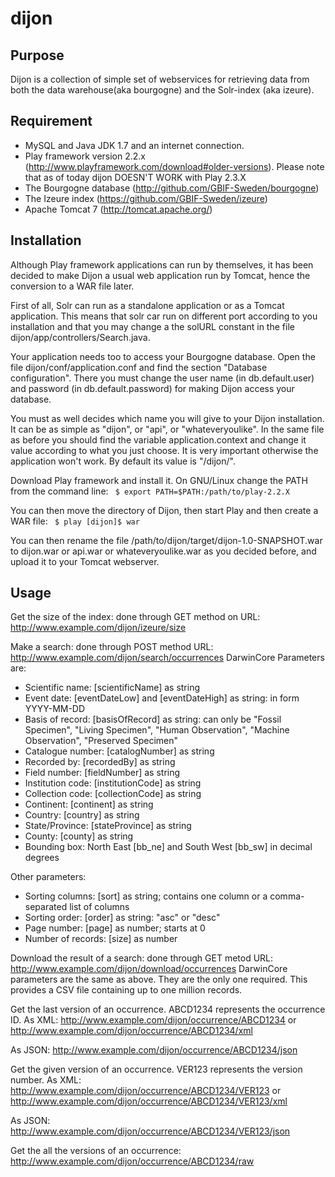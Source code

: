 dijon
=====

Purpose
-------
Dijon is a collection of simple set of webservices for retrieving data from both 
the data warehouse(aka bourgogne) and the Solr-index (aka izeure). 

Requirement
-----------
* MySQL and Java JDK 1.7 and an internet connection.
* Play framework version 2.2.x (<a href="http://www.playframework.com/download#older-versions">http://www.playframework.com/download#older-versions</a>). Please note that as of today dijon DOESN'T WORK with Play 2.3.X
* The Bourgogne database (<a href="http://github.com/GBIF-Sweden/bourgogne">http://github.com/GBIF-Sweden/bourgogne</a>)
* The Izeure index (<a href="https://github.com/GBIF-Sweden/izeure">https://github.com/GBIF-Sweden/izeure</a>)
* Apache Tomcat 7 (<a href="http://tomcat.apache.org/">http://tomcat.apache.org/</a>)

Installation
------------
Although Play framework applications can run by themselves, it has been decided 
to make Dijon a usual web application run by Tomcat, hence the conversion to a 
WAR file later.

First of all, Solr can run as a standalone application or as a Tomcat 
application. This means that solr car run on different port according to you 
installation and that you may change a the solURL constant in the file 
dijon/app/controllers/Search.java.

Your application needs too to access your Bourgogne database. Open the file 
dijon/conf/application.conf and find the section "Database configuration". There 
you must change the user name (in db.default.user) and password (in 
db.default.password) for making Dijon access your database.

You must as well decides which name you will give to your Dijon installation. 
It can be as simple as "dijon", or "api", or "whateveryoulike". In the same file 
as before you should find the variable application.context and change it value 
according to what you just choose. It is very important otherwise the 
application won't work. By default its value is "/dijon/".

Download Play framework and install it. On GNU/Linux change the PATH from the 
command line:
<code>
$ export PATH=$PATH:/path/to/play-2.2.X
</code>

You can then move the directory of Dijon, then start Play and then create a WAR 
file:
<code>
$ play
[dijon]$ war
</code>

You can then rename the file /path/to/dijon/target/dijon-1.0-SNAPSHOT.war to
dijon.war or api.war or whateveryoulike.war as you decided before, and upload it 
to your Tomcat webserver.

Usage
-----
Get the size of the index: done through GET method on 
URL: http://www.example.com/dijon/izeure/size

Make a search: done through POST method
URL: http://www.example.com/dijon/search/occurrences
DarwinCore Parameters are:
* Scientific name: [scientificName] as string
* Event date: [eventDateLow] and [eventDateHigh] as string: in form YYYY-MM-DD
* Basis of record: [basisOfRecord] as string: can only be "Fossil Specimen", 
"Living Specimen", "Human Observation", "Machine Observation", "Preserved Specimen"
* Catalogue number: [catalogNumber] as string
* Recorded by: [recordedBy] as string
* Field number: [fieldNumber] as string
* Institution code: [institutionCode] as string
* Collection code: [collectionCode] as string
* Continent: [continent] as string
* Country: [country] as string
* State/Province: [stateProvince] as string
* County: [county] as string
* Bounding box: North East [bb_ne] and South West [bb_sw] in decimal degrees

Other parameters:
* Sorting columns: [sort] as string; contains one column or a comma-separated 
list of columns
* Sorting order: [order] as string: "asc" or "desc"
* Page number: [page] as number; starts at 0
* Number of records: [size] as number

Download the result of a search: done through GET metod
URL: http://www.example.com/dijon/download/occurrences
DarwinCore parameters are the same as above. They are the only one required. 
This provides a CSV file containing up to one million records.

Get the last version of an occurrence. ABCD1234 represents the occurrence ID.
As XML:
http://www.example.com/dijon/occurrence/ABCD1234 or
http://www.example.com/dijon/occurrence/ABCD1234/xml

As JSON:
http://www.example.com/dijon/occurrence/ABCD1234/json

Get the given version of an occurrence. VER123 represents the version number.
As XML:
http://www.example.com/dijon/occurrence/ABCD1234/VER123 or
http://www.example.com/dijon/occurrence/ABCD1234/VER123/xml

As JSON:
http://www.example.com/dijon/occurrence/ABCD1234/VER123/json

Get the all the versions of an occurrence:
http://www.example.com/dijon/occurrence/ABCD1234/raw

